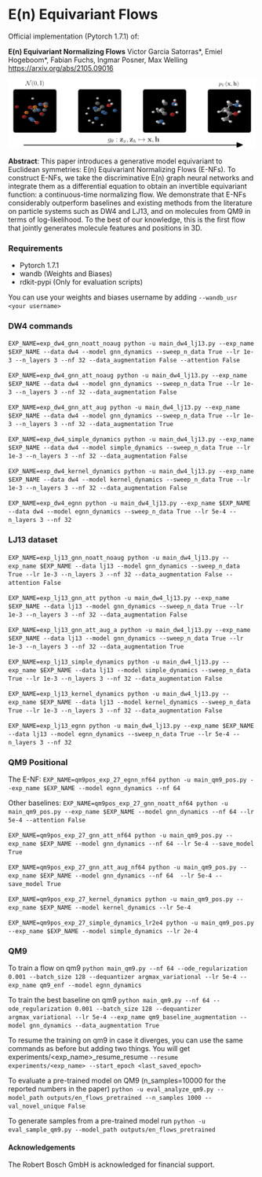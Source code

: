 # E(n) Equivariant Flows

Official implementation (Pytorch 1.7.1) of:

**E(n) Equivariant Normalizing Flows**
Victor Garcia Satorras*, Emiel Hogeboom*, Fabian Fuchs, Ingmar Posner, Max Welling
https://arxiv.org/abs/2105.09016

<img src="flows/en_flows.png" width="600">


**Abstract**: This paper introduces a generative model equivariant to Euclidean symmetries: E(n) Equivariant Normalizing Flows (E-NFs). To construct E-NFs, we take the discriminative E(n) graph neural networks and integrate them as a differential equation to obtain an invertible equivariant function: a continuous-time normalizing flow. We demonstrate that E-NFs considerably outperform baselines and existing methods from the literature on particle systems such as DW4 and LJ13, and on molecules from QM9 in terms of log-likelihood. To the best of our knowledge, this is the first flow that jointly generates molecule features and positions in 3D.


### Requirements
* Pytorch 1.7.1
* wandb (Weights and Biases)
* rdkit-pypi (Only for evaluation scripts)

You can use your weights and biases username by adding `--wandb_usr <your username>`

### DW4 commands
``EXP_NAME=exp_dw4_gnn_noatt_noaug python -u main_dw4_lj13.py --exp_name $EXP_NAME --data dw4 --model gnn_dynamics --sweep_n_data True --lr 1e-3 --n_layers 3 --nf 32 --data_augmentation False --attention False``

``EXP_NAME=exp_dw4_gnn_att_noaug python -u main_dw4_lj13.py --exp_name $EXP_NAME --data dw4 --model gnn_dynamics --sweep_n_data True --lr 1e-3 --n_layers 3 --nf 32 --data_augmentation False``

``EXP_NAME=exp_dw4_gnn_att_aug python -u main_dw4_lj13.py --exp_name $EXP_NAME --data dw4 --model gnn_dynamics --sweep_n_data True --lr 1e-3 --n_layers 3 --nf 32 --data_augmentation True ``

``EXP_NAME=exp_dw4_simple_dynamics python -u main_dw4_lj13.py --exp_name $EXP_NAME --data dw4 --model simple_dynamics --sweep_n_data True --lr 1e-3 --n_layers 3 --nf 32 --data_augmentation False``

``EXP_NAME=exp_dw4_kernel_dynamics python -u main_dw4_lj13.py --exp_name $EXP_NAME --data dw4 --model kernel_dynamics --sweep_n_data True --lr 1e-3 --n_layers 3 --nf 32 --data_augmentation False``

``EXP_NAME=exp_dw4_egnn python -u main_dw4_lj13.py --exp_name $EXP_NAME --data dw4 --model egnn_dynamics --sweep_n_data True --lr 5e-4 --n_layers 3 --nf 32``

### LJ13 dataset
``EXP_NAME=exp_lj13_gnn_noatt_noaug python -u main_dw4_lj13.py --exp_name $EXP_NAME --data lj13 --model gnn_dynamics --sweep_n_data True --lr 1e-3 --n_layers 3 --nf 32 --data_augmentation False --attention False``

``EXP_NAME=exp_lj13_gnn_att python -u main_dw4_lj13.py --exp_name $EXP_NAME --data lj13 --model gnn_dynamics --sweep_n_data True --lr 1e-3 --n_layers 3 --nf 32 --data_augmentation False``

``EXP_NAME=exp_lj13_gnn_att_aug_a python -u main_dw4_lj13.py --exp_name $EXP_NAME --data lj13 --model gnn_dynamics --sweep_n_data True --lr 1e-3 --n_layers 3 --nf 32 --data_augmentation True``

``EXP_NAME=exp_lj13_simple_dynamics python -u main_dw4_lj13.py --exp_name $EXP_NAME --data lj13 --model simple_dynamics --sweep_n_data True --lr 1e-3 --n_layers 3 --nf 32 --data_augmentation False``

``EXP_NAME=exp_lj13_kernel_dynamics python -u main_dw4_lj13.py --exp_name $EXP_NAME --data lj13 --model kernel_dynamics --sweep_n_data True --lr 1e-3 --n_layers 3 --nf 32 --data_augmentation False``

``EXP_NAME=exp_lj13_egnn python -u main_dw4_lj13.py --exp_name $EXP_NAME --data lj13 --model egnn_dynamics --sweep_n_data True --lr 5e-4 --n_layers 3 --nf 32``

### QM9 Positional

The E-NF:
``EXP_NAME=qm9pos_exp_27_egnn_nf64 python -u main_qm9_pos.py --exp_name $EXP_NAME --model egnn_dynamics --nf 64``

Other baselines:
``EXP_NAME=qm9pos_exp_27_gnn_noatt_nf64 python -u main_qm9_pos.py --exp_name $EXP_NAME --model gnn_dynamics --nf 64 --lr 5e-4 --attention False ``

``EXP_NAME=qm9pos_exp_27_gnn_att_nf64 python -u main_qm9_pos.py --exp_name $EXP_NAME --model gnn_dynamics --nf 64 --lr 5e-4 --save_model True ``

``EXP_NAME=qm9pos_exp_27_gnn_att_aug_nf64 python -u main_qm9_pos.py --exp_name $EXP_NAME --model gnn_dynamics --nf 64  --lr 5e-4 --save_model True``

``EXP_NAME=qm9pos_exp_27_kernel_dynamics python -u main_qm9_pos.py --exp_name $EXP_NAME --model kernel_dynamics --lr 5e-4``

``EXP_NAME=qm9pos_exp_27_simple_dynamics_lr2e4 python -u main_qm9_pos.py --exp_name $EXP_NAME --model simple_dynamics --lr 2e-4 ``


### QM9
To train a flow on qm9
``python main_qm9.py --nf 64 --ode_regularization 0.001 --batch_size 128 --dequantizer argmax_variational --lr 5e-4 --exp_name qm9_enf --model egnn_dynamics``

To train the best baseline on qm9
``python main_qm9.py --nf 64 --ode_regularization 0.001 --batch_size 128 --dequantizer argmax_variational --lr 5e-4 --exp_name qm9_baseline_augmentation --model gnn_dynamics --data_augmentation True``

To resume the training on qm9 in case it diverges, you can use the same commands as before but adding two things. You will get experiments/<exp_name>_resume_resume
``--resume experiments/<exp_name> --start_epoch <last_saved_epoch>``

To evaluate a pre-trained model on QM9 (n_samples=10000 for the reported numbers in the paper)
``python -u eval_analyze_qm9.py --model_path outputs/en_flows_pretrained --n_samples 1000 --val_novel_unique False``

To generate samples from a pre-trained model run
``python -u eval_sample_qm9.py --model_path outputs/en_flows_pretrained``


#### Acknowledgements
The Robert Bosch GmbH is acknowledged for financial support.

